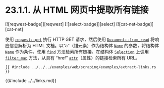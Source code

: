# 23.1.1. 从 HTML 网页中提取所有链接

[![reqwest-badge]][reqwest] [![select-badge]][select] [![cat-net-badge]][cat-net]

使用 [`reqwest::get`] 执行 HTTP GET 请求，然后使用 [`Document::from_read`] 将响应信息解析为 HTML 文档。以“a”（锚元素）作为结构体 [`Name`] 的参数，将结构体 [`Name`] 作为条件，使用 [`find`] 方法检索所有链接。在结构体 [`Selection`] 上调用 [`filter_map`] 方法，从具有 “href” [`attr`]（属性）的链接检索所有 URL。

```rust,edition2018,no_run
{{ #include ../../../examples/web/scraping/examples/extract-links.rs }}
```

[`attr`]: https://docs.rs/select/*/select/node/struct.Node.html#method.attr
[`Document::from_read`]: https://docs.rs/select/*/select/document/struct.Document.html#method.from_read
[`filter_map`]: https://doc.rust-lang.org/core/iter/trait.Iterator.html#method.filter_map
[`find`]: https://docs.rs/select/*/select/document/struct.Document.html#method.find
[`Name`]: https://docs.rs/select/*/select/predicate/struct.Name.html
[`reqwest::get`]: https://docs.rs/reqwest/*/reqwest/fn.get.html
[`Selection`]: https://docs.rs/select/*/select/selection/struct.Selection.html

{{#include ../../links.md}}
